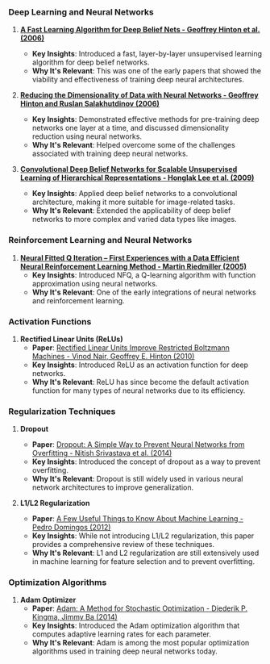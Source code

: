### Deep Learning and Neural Networks

1. **[A Fast Learning Algorithm for Deep Belief Nets - Geoffrey Hinton et al. (2006)](https://www.cs.toronto.edu/~hinton/absps/fastnc.pdf)**
   - **Key Insights**: Introduced a fast, layer-by-layer unsupervised learning algorithm for deep belief networks.
   - **Why It's Relevant**: This was one of the early papers that showed the viability and effectiveness of training deep neural architectures.

2. **[Reducing the Dimensionality of Data with Neural Networks - Geoffrey Hinton and Ruslan Salakhutdinov (2006)](https://www.cs.toronto.edu/~hinton/science.pdf)**
   - **Key Insights**: Demonstrated effective methods for pre-training deep networks one layer at a time, and discussed dimensionality reduction using neural networks.
   - **Why It's Relevant**: Helped overcome some of the challenges associated with training deep neural networks.

3. **[Convolutional Deep Belief Networks for Scalable Unsupervised Learning of Hierarchical Representations - Honglak Lee et al. (2009)](http://www.cs.cmu.edu/~honglak/icml09-ConvolutionalDeepBeliefNetworks.pdf)**
   - **Key Insights**: Applied deep belief networks to a convolutional architecture, making it more suitable for image-related tasks.
   - **Why It's Relevant**: Extended the applicability of deep belief networks to more complex and varied data types like images.

### Reinforcement Learning and Neural Networks

1. **[Neural Fitted Q Iteration – First Experiences with a Data Efficient Neural Reinforcement Learning Method - Martin Riedmiller (2005)](https://link.springer.com/chapter/10.1007/11564096_32)**
   - **Key Insights**: Introduced NFQ, a Q-learning algorithm with function approximation using neural networks.
   - **Why It's Relevant**: One of the early integrations of neural networks and reinforcement learning.


### Activation Functions

1. **Rectified Linear Units (ReLUs)**
   - **Paper**: [Rectified Linear Units Improve Restricted Boltzmann Machines - Vinod Nair, Geoffrey E. Hinton (2010)](http://www.cs.toronto.edu/~fritz/absps/reluICML.pdf)
   - **Key Insights**: Introduced ReLU as an activation function for deep networks.
   - **Why It's Relevant**: ReLU has since become the default activation function for many types of neural networks due to its efficiency.

### Regularization Techniques

1. **Dropout**
   - **Paper**: [Dropout: A Simple Way to Prevent Neural Networks from Overfitting - Nitish Srivastava et al. (2014)](http://jmlr.org/papers/v15/srivastava14a.html)
   - **Key Insights**: Introduced the concept of dropout as a way to prevent overfitting.
   - **Why It's Relevant**: Dropout is still widely used in various neural network architectures to improve generalization.

2. **L1/L2 Regularization**
   - **Paper**: [A Few Useful Things to Know About Machine Learning - Pedro Domingos (2012)](https://homes.cs.washington.edu/~pedrod/papers/cacm12.pdf)
   - **Key Insights**: While not introducing L1/L2 regularization, this paper provides a comprehensive review of these techniques.
   - **Why It's Relevant**: L1 and L2 regularization are still extensively used in machine learning for feature selection and to prevent overfitting.

### Optimization Algorithms

1. **Adam Optimizer**
   - **Paper**: [Adam: A Method for Stochastic Optimization - Diederik P. Kingma, Jimmy Ba (2014)](https://arxiv.org/abs/1412.6980)
   - **Key Insights**: Introduced the Adam optimization algorithm that computes adaptive learning rates for each parameter.
   - **Why It's Relevant**: Adam is among the most popular optimization algorithms used in training deep neural networks today.
